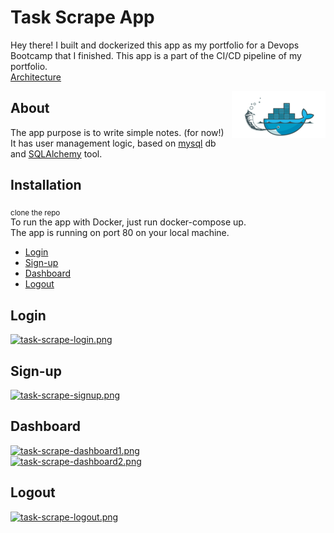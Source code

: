 # Task Scrape App
Hey there! I built and dockerized this app as my portfolio for a Devops Bootcamp that I finished.
This app is a part of the CI/CD pipeline of my portfolio.  
[Architecture](https://github.com/MathoAvito/Task-Scrape-App/blob/main/CI&CD_architecture.png)  

<img src="RM_im/Flask-docker-icon.png" align="right" />

## About
The app purpose is to write simple notes. (for now!)
It has user management logic, based on [mysql](https://www.mysql.com/) db and [SQLAlchemy](https://www.sqlalchemy.org/) tool.

## Installation
<sub>clone the repo</sub>  
To run the app with Docker, just run docker-compose up.  
The app is running on port 80 on your local machine.

- [Login](#Login)
- [Sign-up](#Sign-up)
- [Dashboard](#Dashboard)
- [Logout](#Logout)

## Login
[![task-scrape-login.png](https://i.postimg.cc/FK2yNgR0/task-scrape-login.png)](https://postimg.cc/7CnGNzSL)  

## Sign-up
[![task-scrape-signup.png](https://i.postimg.cc/PJ6zsG85/task-scrape-signup.png)](https://postimg.cc/vxV6fNzJ)  

## Dashboard
[![task-scrape-dashboard1.png](https://i.postimg.cc/yxSYBcD3/task-scrape-dashboard1.png)](https://postimg.cc/YLMwz4ft)  
[![task-scrape-dashboard2.png](https://i.postimg.cc/13TSRfZp/task-scrape-dashboard2.png)](https://postimg.cc/G4kVq3t2)  

## Logout
[![task-scrape-logout.png](https://i.postimg.cc/SsfH9KH1/task-scrape-logout.png)](https://postimg.cc/hzhCWKDV)